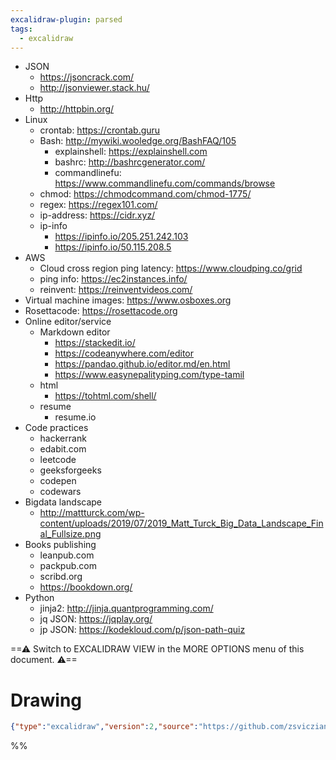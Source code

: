 ```yaml
---
excalidraw-plugin: parsed
tags:
  - excalidraw
---
```

- JSON
	- https://jsoncrack.com/
	- http://jsonviewer.stack.hu/
- Http
	- http://httpbin.org/
- Linux
	- crontab: https://crontab.guru
	- Bash: http://mywiki.wooledge.org/BashFAQ/105
		- explainshell: https://explainshell.com
		- bashrc: http://bashrcgenerator.com/
		- commandlinefu: https://www.commandlinefu.com/commands/browse
	- chmod: https://chmodcommand.com/chmod-1775/
	- regex: https://regex101.com/
	- ip-address: https://cidr.xyz/
	- ip-info
		- https://ipinfo.io/205.251.242.103
		- https://ipinfo.io/50.115.208.5
- AWS 
	- Cloud cross region ping latency: https://www.cloudping.co/grid
	- ping info: https://ec2instances.info/
	- reinvent: https://reinventvideos.com/
- Virtual machine images: https://www.osboxes.org
- Rosettacode: https://rosettacode.org
- Online editor/service
	- Markdown editor
		- https://stackedit.io/
		- https://codeanywhere.com/editor
		- https://pandao.github.io/editor.md/en.html
		- https://www.easynepalityping.com/type-tamil
	- html
		- https://tohtml.com/shell/
	- resume
		- resume.io
- Code practices
	- hackerrank
	- edabit.com 
	- leetcode
	- geeksforgeeks
	- codepen
	- codewars
- Bigdata landscape
	- http://mattturck.com/wp-content/uploads/2019/07/2019_Matt_Turck_Big_Data_Landscape_Final_Fullsize.png
- Books publishing
	- leanpub.com
	- packpub.com
	- scribd.org
	- https://bookdown.org/
- Python
	- jinja2: http://jinja.quantprogramming.com/
	- jq JSON: https://jqplay.org/
	- jp JSON: https://kodekloud.com/p/json-path-quiz

==⚠  Switch to EXCALIDRAW VIEW in the MORE OPTIONS menu of this document. ⚠==


# Drawing
```json
{"type":"excalidraw","version":2,"source":"https://github.com/zsviczian/obsidian-excalidraw-plugin/releases/tag/2.1.6","elements":[],"appState":{"gridSize":null,"viewBackgroundColor":"#ffffff"}}
```
%%
